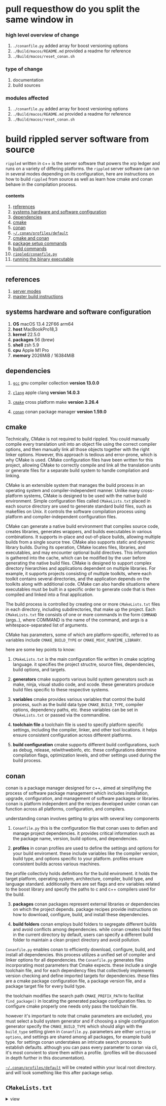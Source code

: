 #  pull requesthow do you split the same window in 

###  high level overview of change

1.  `./conanfile.py` added array for boost versioning options
2.  `./Build/macos/README.md` provided a readme for reference
3.  `./Build/macos/reset_conan.sh`

###  type of change

1.  documentation
2.  build sources

###  modules affected

1.  `./conanfile.py` added array for boost versioning options
2.  `./Build/macos/README.md` provided a readme for reference
3.  `./Build/macos/reset_conan.sh`

#  build rippled server software from source

`rippled` written in c++ is the server software that powers the xrp ledger and runs on a variety of differing platforms.  the `rippled` server software can run in several modes depending on its configuration, here are instructions on how to build `rippled` from source as well as learn how cmake and conan behave in the compilation process.

####  contents

1.  [references](#references)
2.  [systems hardware and software configuration](#systems-hardware-and-software-configuration)
3.  [dependencies](#dependencies) 
4.  [cmake](#cmake)
5.  [conan](#conan)
9.  [`~/.conan/profiles/default`](#conan-profiles-default)
10. [cmake and conan](#cmake-and-conan)
11. [package setup commands](#package-set-up-commands)
12. [build commands](#build-commands)
14. [`rippled/conanfile.py`](#rippled-conanfile-py)
15. [running the binary executable](#running-the-binary-executable)

-----------------------------------------------------------------------------------------------------

##  references

1.  [server modes](https://xrpl.org/rippled-server-modes.html)
2.  [master build instructions](https://github.com/XRPLF/rippled/blob/master/BUILD.md#a-crash-course-in-cmake-and-conan)

##  systems hardware and software configuration

1.  **OS** macOS 13.4 22F66 arm64
2.  **host** MacBookPro18,3
3.  **kernel** 22.5.0
4.  **packages** 56 (brew)
5.  **shell** zsh 5.9
6.  **cpu** Apple M1 Pro
7.  **memory** 2026MiB / 16384MiB

##  dependencies

1.  [`gcc`](https://github.com/Homebrew/homebrew-core/blob/HEAD/Formula/gcc.rb) gnu compiler collection **version 13.0.0**

2.  [`clang`](https://opensource.apple.com/source/clang/clang-23/clang/tools/clang/docs/UsersManual.html) apple clang **version 14.0.3**

3.  [`cmake`](https://formulae.brew.sh/formula/cmake) cross platform make **version 3.26.4**

4.  [`conan`](https://conan.io/downloads.html) conan package manager **version 1.59.0**

##  cmake

Technically, CMake is not required to build rippled. You could manually compile every translation unit into an object file using the correct compiler options, and then manually link all those objects together with the right linker options. However, this approach is tedious and error-prone, which is why CMake is used. CMake configuration files have been written for this project, allowing CMake to correctly compile and link all the translation units or generate files for a separate build system to handle compilation and linking.  

CMake is an extensible system that manages the build process in an operating system and compiler-independent manner. Unlike many cross-platform systems, CMake is designed to be used with the native build environment. Simple configuration files called `CMakeLists.txt` placed in each source directory are used to generate standard build files, such as makefiles on Unix.  it controls the software compilation process using platform and compiler-independent configuration files.

CMake can generate a native build environment that compiles source code, creates libraries, generates wrappers, and builds executables in various combinations. It supports in-place and out-of-place builds, allowing multiple builds from a single source tree. CMake also supports static and dynamic library builds. During its operation, CMake locates files, libraries, and executables, and may encounter optional build directives. This information is gathered into the cache, which can be modified by the user before generating the native build files.  CMake is designed to support complex directory hierarchies and applications dependent on multiple libraries. For example, it supports projects consisting of multiple toolkits, where each toolkit contains several directories, and the application depends on the toolkits along with additional code. CMake can also handle situations where executables must be built in a specific order to generate code that is then compiled and linked into a final application.

The build process is controlled by creating one or more `CMakeLists.txt` files in each directory, including subdirectories, that make up the project. Each `CMakeLists.txt` file consists of one or more commands in the form `COMMAND` (args..), where COMMAND is the name of the command, and args is a whitespace-separated list of arguments.

CMake has parameters, some of which are platform-specific, referred to as variables include `CMAKE_BUILD_TYPE` or `CMAKE_MSVC_RUNTIME_LIBRARY`.

here are some key points to know:

1.  `CMakeLists.txt` is the main configuration file written in cmake scipting language.  it specifies the project structre, source files, dependencies, build options, and targets. 

2.  **generators**  cmake supports various build system generators such as make, ninja, visual studio code, and xcode.  these generators produce build files specific to these respective systems.

3.  **variables** cmake provides various variables that control the build process, such as the build data type `CMAKE_BUILD_TYPE`, compiler options, dependency paths, etc.  these variables can be set in `CMakeLists.txt` or passed via the commandline.

4.  **toolchain file** a toolchain file is used to specify platform specific settings, including the compiler, linker, and other tool locations.  it helps ensure consistent configuration across different platforms.

5.  **build configuration**  cmake supports different build configurations, such as debug, release, relwithwebinfo, etc.  these configurations determine compilation flags, optimization levels, and other settings used during the build process.

##  conan

conan is a package manager designed for c++, aimed at simplifying the process of software package management which includes installation, upgrade, configuration, and management of software packages or libraries.  conan is platform independent and the recipes developed under conan can function across all platforms, configuration, and compilers.

understanding conan involves getting to grips with several key components

1.  `Conanfile.py`  this is the configuration file that conan uses to defien and manage project dependencies.  it provides critical information such as the package name, version, build options, and dependencies.

2.  **profiles** in conan profiles are used to define the settings and options for your build enviroment.  these include variables like the compiler version, build type, and options specific to your platform.  profiles ensure consistent builds across various machines.

the profile collectivly holds definitions for the build enviroment.  it holds the target platform, operating system, architecture, compiler, build type, and language standard.  additionally there are set flags and env variables related to the boost library and specify the paths to c and c++ compilers used for the build.

3.  **packages**  conan packages represent external libraries or dependencies on which the project depends.  package recipes provide instructions on how to download, configure, build, and install these dependencies.

4.  **build folders** conan employs build folders to segregate different builds and avoid conflicts among dependencies.  while conan creates build files in the current directory by default, users can specify a different build folder to maintain a clean project directory and avoid pollution.

`Conanfile.py` enables conan to efficiently download, configure, build, and install all dependencies.  this process utilizes a unified set of compiler and linker options for all dependencies.  the `Conanfile.py` generates files incorporating most parameters that Cmake expects.  these include a single toolchain file, and for each dependency files that collectively implements version checking and define imported targets for dependencies.  these files are a cmake package configuration file, a package version file, and a package target file for every build type.

the toolchain modifies the search path `CMAKE_PREFIX_PATH` to facilitat `find_package()` in locating the generated package configuration files.  to configure cmake properly one needs only pass the toolchain file.

however it's important to note that cmake parameters are excluded, you must select a build system generator and if choosing a single configuration generator specify the `CMAKE_BUILD_TYPE` which should align with the `build_type` setting given in `Conanfile.py`.  parameters are either `setting` or `options`, and settings are shared among all packages, for example build type.  for settings conan understakes an intricate search process to establish defaults.  although you can pass every parameter to conan via cli, it's most convient to store them within a profile. (profiles will be discussed in depth further in this documentation). 

[`~/.conan/profiles/default`](#conan-profiles-default) will be created within your local root directory. and will look something like this after package setup.

##  `CMakeLists.txt`

<details><summary>view</summary>
<code>cmake_minimum_required(VERSION 3.16)

if(POLICY CMP0074)
  cmake_policy(SET CMP0074 NEW)
endif()
if(POLICY CMP0077)
  cmake_policy(SET CMP0077 NEW)
endif()

# Fix "unrecognized escape" issues when passing CMAKE_MODULE_PATH on Windows.
file(TO_CMAKE_PATH "${CMAKE_MODULE_PATH}" CMAKE_MODULE_PATH)
list(APPEND CMAKE_MODULE_PATH "${CMAKE_CURRENT_SOURCE_DIR}/Builds/CMake")

project(rippled)
set(CMAKE_CXX_EXTENSIONS OFF)
set(CMAKE_CXX_STANDARD 20)
set(CMAKE_CXX_STANDARD_REQUIRED ON)

# make GIT_COMMIT_HASH define available to all sources
find_package(Git)
if(Git_FOUND)
    execute_process(COMMAND ${GIT_EXECUTABLE} describe --always --abbrev=40
        OUTPUT_STRIP_TRAILING_WHITESPACE OUTPUT_VARIABLE gch)
    if(gch)
        set(GIT_COMMIT_HASH "${gch}")
        message(STATUS gch: ${GIT_COMMIT_HASH})
        add_definitions(-DGIT_COMMIT_HASH="${GIT_COMMIT_HASH}")
    endif()
endif() #git

if(thread_safety_analysis)
  add_compile_options(-Wthread-safety -D_LIBCPP_ENABLE_THREAD_SAFETY_ANNOTATIONS -DRIPPLE_ENABLE_THREAD_SAFETY_ANNOTATIONS)
  add_compile_options("-stdlib=libc++")
  add_link_options("-stdlib=libc++")
endif()

include (CheckCXXCompilerFlag)
include (FetchContent)
include (ExternalProject)
include (CMakeFuncs) # must come *after* ExternalProject b/c it overrides one function in EP
include (ProcessorCount)
if (target)
  message (FATAL_ERROR "The target option has been removed - use native cmake options to control build")
endif ()

include(RippledSanity)
include(RippledVersion)
include(RippledSettings)
include(RippledRelease)
# this check has to remain in the top-level cmake
# because of the early return statement
if (packages_only)
  if (NOT TARGET rpm)
    message (FATAL_ERROR "packages_only requested, but targets were not created - is docker installed?")
  endif()
  return ()
endif ()
include(RippledCompiler)
include(RippledInterface)

option(only_docs "Include only the docs target?" FALSE)
include(RippledDocs)
if(only_docs)
  return()
endif()

###

include(deps/Boost)
find_package(OpenSSL 1.1.1 REQUIRED)
set_target_properties(OpenSSL::SSL PROPERTIES
  INTERFACE_COMPILE_DEFINITIONS OPENSSL_NO_SSL2
)
add_subdirectory(src/secp256k1)
add_subdirectory(src/ed25519-donna)
find_package(lz4 REQUIRED)
# Target names with :: are not allowed in a generator expression.
# We need to pull the include directories and imported location properties
# from separate targets.
find_package(LibArchive REQUIRED)
find_package(SOCI REQUIRED)
find_package(SQLite3 REQUIRED)
find_package(Snappy REQUIRED)

option(rocksdb "Enable RocksDB" ON)
if(rocksdb)
  find_package(RocksDB REQUIRED)
  set_target_properties(RocksDB::rocksdb PROPERTIES
    INTERFACE_COMPILE_DEFINITIONS RIPPLE_ROCKSDB_AVAILABLE=1
  )
  target_link_libraries(ripple_libs INTERFACE RocksDB::rocksdb)
endif()

find_package(nudb REQUIRED)
find_package(date REQUIRED)
include(deps/Protobuf)
include(deps/gRPC)

target_link_libraries(ripple_libs INTERFACE
  ed25519::ed25519
  LibArchive::LibArchive
  lz4::lz4
  nudb::core
  OpenSSL::Crypto
  OpenSSL::SSL
  Ripple::grpc_pbufs
  Ripple::pbufs
  secp256k1::secp256k1
  soci::soci
  SQLite::SQLite3
)

if(reporting)
  find_package(cassandra-cpp-driver REQUIRED)
  find_package(PostgreSQL REQUIRED)
  target_link_libraries(ripple_libs INTERFACE
    cassandra-cpp-driver::cassandra-cpp-driver
    PostgreSQL::PostgreSQL
  )
endif()

###

include(RippledCore)
include(RippledInstall)
include(RippledCov)
include(RippledMultiConfig)
include(RippledValidatorKeys)</code>
<details>

##  `CMAKE_PREFIX_PATH`

**parameters include**

-  what build system to generate files for
-  where to find the compiler and linker
-  where to find dependencies, e.g. libraries and headers
-  how to link dependencies e.g. any special compiler or linker flags that need to be used with them, including preprocessor definition
-  how to compile translation units with optimizations, debug symbols, position independent code, etc

for some of these parameters, like the build system and compiler, cmake goes through a complicated search process to choose default values.  for other like the dependencies, we had written in the cmake config files of this project to our own complicated process to choose defaults.

you can pass every parameter to cmake on the command line, but writing out these parameters everytime we want to configure cmake is a pain.  once you configure a file once cmake can read everytime it is configured, which is a toolchain file.

a toolchain is a set of utilities to compile, link libraries, and creat archives, and other tasks to drive the build.  the toolchain utilities available are determined by the languages enabled.

##  `CMAKE_BUILD_TYPE`

`CMAKE_BUILD_TYPE` must match `build_type`.  `CMAKE_BUILD_TYPE` is a cmake variable that defines the build type or configuration for your cmake project.  it allows you to specify different build configuration such as debug, release, or custom configurations specific to your project.   if you dont specify the `CMAKE_BUILD_TYPE` var, cmake uses an empty string as the build type.  

in this case the generated build system such as Makefiles or VSC project may use its default build configuration, which varies depending on the system or generator.   

##  cmake and conan

in order to use cmake and conan together, you will need to configure cmake to recognize and link the dependencies managed by conan.  conan generates package configuration files that cmake can use to discover and link dependencies correctly.  the typical workflow involves exporting the dependencies using conant, creating a build directory, installing the dependencies using conan, configuring cmake with the generated package configuration file, and finally building the project.

1.  exporting dependencies
2.  creating build directory
3.  installing dependencies
4.  configuring cmake
5.  building the project

##  package set up commands

before we start we need to ensure to define the directory paths of our compiler executables, these will be included in the default script.  the following commands will result in a scripted config found in the default script generated from conan [`~/.conan/profiles/default`](#conan-profiles-default)  the format of most calls are as follows `conan profile update <option>=<value> <profile_name>`, the name of profile will be in our case default.  however it can be named anything.  the result from `which gcc` and `which g++` will need to be used to initialize paths, in our case `which gcc` results in `/usr/bin/gcc` and `which g++` results in `/usr/bin/g++` and have been defined in some of the commands.

1.  `pwd rippled`

2.  `which gcc` 

3.  `which g++`

4.  `git checkout master`

5.  `conan profile new default --detect`

once completed the following profile should reflect that of your own.  once a profile is created, it can be used in a build, the conan install command downloads or builds the necessary packages according to the settings specified in the profile.  when calling `conan profile new default --detect` your shell should return a message declaring the location of the module within the `conan` profiles directory as a text file within your local system.

```
❯ conan profile new default --detect
Found apple-clang 14.0
apple-clang>=13, using the major as version
Profile created with detected settings: /Users/.conan/profiles/default
```

6.  `conan profile update settings.compiler.cppstd=20 default`

7.  `conan profile update env.CC=/usr/bin/gcc default`

8.  `conan profile update env.CFLAGS=-DBOOST_ASIO_HAS_STD_INVOKE_RESULT=1 default`

9.  `conan profile update env.CXX=/usr/bin/g++ default`

10. `conan profile update env.CXXFLAGS=-DBOOST_ASIO_HAS_STD_INVOKE_RESULT=1 default`

11.  `conan profile update 'conf.tools.build:compiler_executables={"c": "/usr/bin/gcc", "cpp": "/usr/bin/g++"}' default`

12.  `conan profile update -o boost:extra_b2_flags="define=BOOST_ASIO_HAS_STD_INVOKE_RESULT"`


##  `~/.conan/profiles/default`(#conan-profiles-default)

```
[settings]
os=Macos
os_build=Macos
arch=armv8
arch_build=armv8
compiler=apple-clang
compiler.version=14
compiler.libcxx=libc++
build_type=Release
compiler.cppstd=20
[options]
boost:extra_b2_flags=define=BOOST_ASIO_HAS_STD_INVOKE_RESULT
[build_requires]
[env]
CC=/usr/bin/gcc
CFLAGS=-DBOOST_ASIO_HAS_STD_INVOKE_RESULT=1
CXX=/usr/bin/g++
CXXFLAGS=-DBOOST_ASIO_HAS_STD_INVOKE_RESULT=1
[conf]
tools.build:compiler_executables={'c': '/usr/bin/gcc', 'cpp': '/usr/bin/g++'}
```

##  reset conan package setup

`reset_conan.sh`, has scripts containing commands to reset your conan profile.  ensure to call `which conan` in order to determine your `.conan` directory is not located in your local machine's root directory.

1.  `chmod +x reset_conan.sh` to make the script executable

2.  `./reset_conan.sh`

```bash
`pwd rippled`
`rm -rf ~/.conan/data`
`rm -rf ~/.conan/conan.conf`
`rm -rf ~/.conan/profiles`
`rm -r .build`
```

##  build commands

1.  `pwd rippled`

2.  `conan export external/snappy snappy/1.1.9@`

export our conan recipe for snappy, this doesnt explicitly link the c++ standard library, which allows us to statically link it.  snappy is a fast compression/decompression library developed by google, it aims to provide high speed data processing iwth a reasonable compression ratio (i do not have knowledge in compression/decompression tools however ill just blockbox).  `conanfile.py` is exported to snappy which is located in the `external/snappy` directory to the local conan cache.  and `snappy/1.1.9@` is the reference for the recipe in the local conan cache.  `rippled/external/snappy/`

3.  `mkdir .build`

4.  `cd .build`

5.  `conan install .. --output-folder . --build missing --settings build_type=Release`

6.  `cmake -DCMAKE_TOOLCHAIN_FILE:FILEPATH=/build/generators/conan_toolchain.cmake -DCMAKE_BUILD_TYPE=Release ..`

7.  `cmake --build .` 

9.  `./rippled --version`

8.  `./rippled --unittest` 

upon successfully configuring conan and cmake a console log will be provided along the lines of

```
cmake -DCMAKE_TOOLCHAIN_FILE:FILEPATH=build/generators/conan_tollchain.cmake -DCMAKE_BUILD_TYPE=Release ..

-- Configuring done (1.4s)
-- Generating done (0.1s)
-- Build files have been written to: /Users/mbergen/Documents/Github/rippled/.build
```

##  command walkthrough

###  0.  `pwd rippled`

starting in ripple root

###  1.  `which gcc` 

`which` locate a program in user's path `gcc`

###  2.  `which g++`

run the following command to find the installation path of gcc using `which` token the output will display path `/usr/bin/gcc/<path>` make a note of this path.  use this path as the values for `env.CC=`, `env.FLAGS`, `c`, `cpp` variables.

###  3.  `git checkout master`

this guide has been written for `master` in june of 2023

###  4.  `conan profile new default --detect`

these settings define various aspects of the build process, such as the operating system, architecture, compiler.  boost library flags, and environment variables.  

`[settings]` this section specifies the settings related to the target platform, operating system, architecture, and compiler used for the rippled build.

- `os` indicates the target operating system used which is macos
- `os_build` represents the operating system used for building the rippled software, also macos. this is defined for rippled being built on a different os than the target platform, these could be `Linux` what have you. having `os_build` and `os` allows for cross-compilation, where the software is built on one operating system but targeted for another.
-  `arch` specifies the target architecture, which is `armv8` ARM64 in this case.
-  `arch_build` denotes the architecture used for the build process, which is `armv8` as well
-  `compiler` indicates the compiler used, in this case it's apple clang
-  `compiler.version` specifies version of compiler
-  `compiler.libcxx` indicates the c++ standard library used, which is `libc++`
-  `build_type` specifies the build type which is release in our case
-  `compiler.cppstd` specifies the c++ language standard used
-  `[build_requires]` uninitialized but is used to specify any needed dependencies needed during process
-  `CC` specifies the path to the c compiler which is `/usr/bin/gcc`
-  `CFLAGS` sets the compiler flags for the c compiler and adds the `DBOOST_ASIN_HAS_STD_INVOKE_RESULT=1` flag and defines the macro to 1
-  `CXX` specifies the path to the c++ compiler
-  `CXXFLAGS` sets the compiler flags for the c++ compiler and adds the `-BOOST_ASIO_HAS_STD_INVOKE_RESULT=1`
-  `[conf]` is used for configuration options
-  `tools.build:compiler_executables` option is used to specify the paths to the c and cpp compilers that will be used during the compilation process so objects can be linked successfully.
-  in this case the configuration has set the `compiler_executables` option to a dictionary that maps the compiler names to their corresponding executable paths (note these paths are examples and may look different depending on your system) 
    - `c` specifies that the c compiler executable can be found in `/usr/bin/gcc`
    - `cpp` specifies that the cpp compiler executable can be found `/usr/bin/g++`

```
[settings]
os=Macos
os_build=Macos
arch=armv8
arch_build=armv8
compiler=apple-clang
compiler.version=14
compiler.libcxx=libc++
build_type=Release
compiler.cppstd=20
[options]
boost:extra_b2_flags=define=BOOST_ASIO_HAS_STD_INVOKE_RESULT
[build_requires]
[env]
CC=/usr/bin/gcc
CFLAGS=-DBOOST_ASIO_HAS_STD_INVOKE_RESULT=1
CXX=/usr/bin/g++
CXXFLAGS=-DBOOST_ASIO_HAS_STD_INVOKE_RESULT=1
[conf]
tools.build:compiler_executables={'c': '/usr/bin/gcc', 'cpp': '/usr/bin/g++'}
```
###  5.  `conan profile update settings.compiler.cppstd=20 default`

-  `conan` calling the package manager to execute
-  `profile` specifying we are working with a conan profile specifically the profile created with detected settings returned from step 4 [conan profile new default --detect](#conan-profile-new-default---detect).  
-  `update` indicates that we want to update an existing profile 
-  `settings.compiler.cppstd` refers to which will be initialized under `[settings]` under the `20` dialect of the c++20 standard.
-  `default` is the destination profile in this case its `default`

###  6.  `conan profile update env.CC=/usr/bin/gcc default`

###  7.  `conan profile update env.CFLAGS=-DBOOST_ASIO_HAS_STD_INVOKE_RESULT=1 default`
###  8.  `conan profile update env.CXX=/usr/bin/g++ default`
###  9.  `conan profile update env.CXXFLAGS=-DBOOST_ASIO_HAS_STD_INVOKE_RESULT=1 default`
###  10.  `conan profile update 'conf.tools.build:compiler_executables={"c": "/usr/bin/gcc", "cpp": "/usr/bin/g++"}' default`
###  
###  11.  `conan profile update -o boost:extra_b2_flags="define=BOOST_ASIO_HAS_STD_INVOKE_RESULT"`
###  12.  `pwd rippled`
###  13.  `conan export external/snappy snappy/1.1.9@`
###  14.  `mkdir .build`
###  15.  `cd .build`
###  16.  `conan install .. --output-folder . --build missing --settings build_type=Release`
###  17.  `cmake -DCMAKE_TOOLCHAIN_FILE:FILEPATH=/build/generators/conan_toolchain.cmake -DCMAKE_BUILD_TYPE=Release ..`
###  18.  `cmake --build .` 
###  19.  `./rippled --version`
###  20.  `./rippled --unittest` 

##  running the binary executable

```
rippled [options] <command> <params>

General Options:
  --conf arg             Specify the configuration file.
  --debug                Enable normally suppressed debug logging
  -h [ --help ]          Display this message.
  --newnodeid            Generate a new node identity for this server.
  --nodeid arg           Specify the node identity for this server.
  --quorum arg           Override the minimum validation quorum.
  --reportingReadOnly    Run in read-only reporting mode
  --silent               No output to the console after startup.
  -a [ --standalone ]    Run with no peers.
  -v [ --verbose ]       Verbose logging.
  --version              Display the build version.

RPC Client Options:
  --rpc                  Perform rpc command - see below for available
                         commands. This is assumed if any positional parameters
                         are provided.
  --rpc_ip arg           Specify the IP address for RPC command. Format:
                         <ip-address>[':'<port-number>]
  --rpc_port arg         DEPRECATED: include with rpc_ip instead. Specify the
                         port number for RPC command.

Ledger/Data Options:
  --import               Import an existing node database (specified in the
                         [import_db] configuration file section) into the
                         current node database (specified in the [node_db]
                         configuration file section).
  --ledger arg           Load the specified ledger and start from the value
                         given.
  --ledgerfile arg       Load the specified ledger file.
  --load                 Load the current ledger from the local DB.
  --net                  Get the initial ledger from the network.
  --nodetoshard          Import node store into shards
  --replay               Replay a ledger close.
  --start                Start from a fresh Ledger.
  --startReporting arg   Start reporting from a fresh Ledger.
  --vacuum               VACUUM the transaction db.
  --valid                Consider the initial ledger a valid network ledger.

Unit Test Options:
  -q [ --quiet ]         Suppress test suite messages, including suite/case
                         name (at start) and test log messages.
  -u [ --unittest ] arg  Perform unit tests. The optional argument specifies
                         one or more comma-separated selectors. Each selector
                         specifies a suite name, full-name (lib.module.suite),
                         module, or library (checked in that order).
  --unittest-arg arg     Supplies an argument string to unit tests. If
                         provided, this argument is made available to each
                         suite that runs. Interpretation of the argument is
                         handled individually by any suite that accesses it --
                         as such, it typically only make sense to provide this
                         when running a single suite.
  --unittest-ipv6        Use IPv6 localhost when running unittests (default is
                         IPv4).
  --unittest-log         Force unit test log message output. Only useful in
                         combination with --quiet, in which case log messages
                         will print but suite/case names will not.
  --unittest-jobs arg    Number of unittest jobs to run in parallel (child
                         processes).

Commands:
     account_currencies <account> [<ledger>] [strict]
     account_info <account>|<seed>|<pass_phrase>|<key> [<ledger>] [strict]
     account_lines <account> <account>|"" [<ledger>]
     account_channels <account> <account>|"" [<ledger>]
     account_objects <account> [<ledger>] [strict]
     account_offers <account>|<account_public_key> [<ledger>] [strict]
     account_tx accountID [ledger_index_min [ledger_index_max [limit ]]] [binary]
     book_changes [<ledger hash|id>]
     book_offers <taker_pays> <taker_gets> [<taker [<ledger> [<limit> [<proof> [<marker>]]]]]
     can_delete [<ledgerid>|<ledgerhash>|now|always|never]
     channel_authorize <private_key> <channel_id> <drops>
     channel_verify <public_key> <channel_id> <drops> <signature>
     connect <ip> [<port>]
     consensus_info
     deposit_authorized <source_account> <destination_account> [<ledger>]
     download_shard [[<index> <url>]]
     feature [<feature> [accept|reject]]
     fetch_info [clear]
     gateway_balances [<ledger>] <issuer_account> [ <hotwallet> [ <hotwallet> ]]
     get_counts
     json <method> <json>
     ledger [<id>|current|closed|validated] [full]
     ledger_accept
     ledger_cleaner
     ledger_closed
     ledger_current
     ledger_request <ledger>
     log_level [[<partition>] <severity>]
     logrotate
     manifest <public_key>
     node_to_shard [status|start|stop]
     peers
     ping
     random
     peer_reservations_add <public_key> [<description>]
     peer_reservations_del <public_key>
     peer_reservations_list
     ripple ...
     ripple_path_find <json> [<ledger>]
     server_info [counters]
     server_state [counters]
     sign <private_key> <tx_json> [offline]
     sign_for <signer_address> <signer_private_key> <tx_json> [offline]
     stop
     submit <tx_blob>|[<private_key> <tx_json>]
     submit_multisigned <tx_json>
     tx <id>
     validation_create [<seed>|<pass_phrase>|<key>]
     validator_info
     validators
     validator_list_sites
     version
     wallet_propose [<passphrase>]
```

[`./rippled --unittest`]

the console log output from `./rippled --unittest` is the result of the built-in unit tests being run.  each line is the name of a specific test case or test suite being executed. the end of the test will output performance results

```
./rippled --unittest
....
ripple.tx.Ticket Sign with TicketSequence
ripple.tx.Ticket Fix both Seq and Ticket

Longest suite times:
71.8s ripple.tx.NFToken
54.4s ripple.tx.NFTokenBurn
42.8s ripple.tx.Offer
34.9s ripple.app.ValidatorSite
27.3s ripple.app.ShardArchiveHandler
23.3s ripple.app.TheoreticalQuality
14.6s ripple.app.Flow
13.2s ripple.app.AccountDelete
8.3s ripple.tx.Check
7.9s ripple.app.LedgerReplayer
451.4s, 205 suites, 1654 cases, 577987 tests total, 0 failures
```

